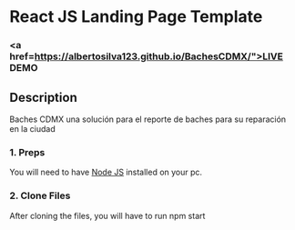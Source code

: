 # React JS Landing Page Template


### <a href=https://albertosilva123.github.io/BachesCDMX/">LIVE DEMO</a> 

## Description
Baches CDMX una solución para el reporte de baches para su reparación en la ciudad

### 1. Preps
You will need to have <a href="https://nodejs.org/">Node JS</a> installed on your pc. 
### 2. Clone Files
After cloning the files, you will have to run npm start


